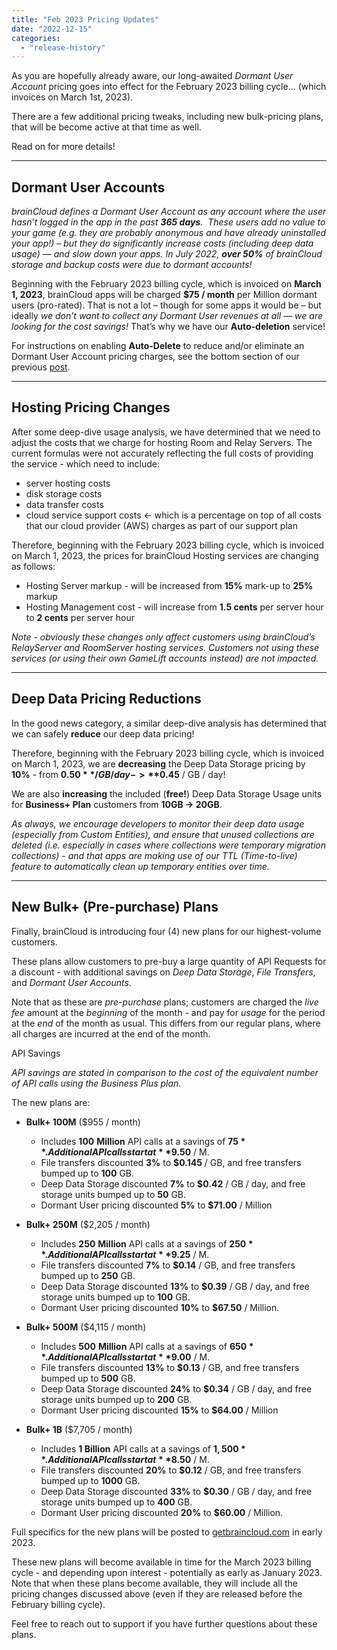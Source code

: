 ```yaml
---
title: "Feb 2023 Pricing Updates"
date: "2022-12-15"
categories: 
  - "release-history"
---
```


As you are hopefully already aware, our long-awaited _Dormant User Account_ pricing goes into effect for the February 2023 billing cycle… (which invoices on March 1st, 2023).

There are a few additional pricing tweaks, including new bulk-pricing plans, that will be become active at that time as well.

Read on for more details!

* * *

## Dormant User Accounts

_brainCloud defines a Dormant User Account as any account where the user hasn’t logged in the app in the past **365 days**.  These users add no value to your game (e.g. they are probably anonymous and have already uninstalled your app!) – but they do significantly increase costs (including deep data usage) — and slow down your apps. In July 2022, **over 50%** of brainCloud storage and backup costs were due to dormant accounts!_

Beginning with the February 2023 billing cycle, which is invoiced on **March 1, 2023**, brainCloud apps will be charged **$75 / month** per Million dormant users (pro-rated). That is not a lot – though for some apps it would be – but ideally _we don’t want to collect any Dormant User revenues at all — we are looking for the cost savings!_ That’s why we have our **Auto-deletion** service!

For instructions on enabling **Auto-Delete** to reduce and/or eliminate an Dormant User Account pricing charges, see the bottom section of our previous [post](https://getbraincloud.com/apidocs/upcoming-2022-billing-changes/).

* * *

## Hosting Pricing Changes

After some deep-dive usage analysis, we have determined that we need to adjust the costs that we charge for hosting Room and Relay Servers. The current formulas were not accurately reflecting the full costs of providing the service - which need to include:

- server hosting costs
- disk storage costs
- data transfer costs
- cloud service support costs ← which is a percentage on top of all costs that our cloud provider (AWS) charges as part of our support plan

Therefore, beginning with the February 2023 billing cycle, which is invoiced on March 1, 2023, the prices for brainCloud Hosting services are changing as follows:

- Hosting Server markup - will be increased from **15%** mark-up to **25%** markup
- Hosting Management cost - will increase from **1.5 cents** per server hour to **2 cents** per server hour

_Note - obviously these changes only affect customers using brainCloud’s RelayServer and RoomServer hosting services. Customers not using these services (or using their own GameLift accounts instead) are not impacted._

* * *

## Deep Data Pricing Reductions

In the good news category, a similar deep-dive analysis has determined that we can safely **reduce** our deep data pricing!

Therefore, beginning with the February 2023 billing cycle, which is invoiced on March 1, 2023, we are **decreasing** the Deep Data Storage pricing by **10%** - from **$0.50** / GB / day -> **$0.45** / GB / day!

We are also **increasing** the included (**free!**) Deep Data Storage Usage units for **Business+ Plan** customers from **10GB -> 20GB**.

_As always, we encourage developers to monitor their deep data usage (especially from Custom Entities), and ensure that unused collections are deleted (i.e. especially in cases where collections were temporary migration collections) - and that apps are making use of our TTL (Time-to-live) feature to automatically clean up temporary entities over time._

* * *

## New Bulk+ (Pre-purchase) Plans

Finally, brainCloud is introducing four (4) new plans for our highest-volume customers.

These plans allow customers to pre-buy a large quantity of API Requests for a discount - with additional savings on _Deep Data Storage_, _File Transfers_, and _Dormant User Accounts_.

Note that as these are _pre-purchase_ plans; customers are charged the _live fee_ amount at the _beginning_ of the month - and pay for _usage_ for the period at the _end_ of the month as usual. This differs from our regular plans, where all charges are incurred at the end of the month.

API Savings

_API savings are stated in comparison to the cost of the equivalent number of API calls using the Business Plus plan._

The new plans are:

- **Bulk+ 100M** ($955 / month)
    - Includes **100** **Million** API calls at a savings of **$75**. Additional API calls start at **$9.50** / M.
    - File transfers discounted **3%** to **$0.145** / GB, and free transfers bumped up to **100** GB.
    - Deep Data Storage discounted **7%** to **$0.42** / GB / day, and free storage units bumped up to **50** GB.
    - Dormant User pricing discounted **5%** to **$71.00** / Million

- **Bulk+ 250M** ($2,205 / month)
    - Includes **250** **Million** API calls at a savings of **$250**. Additional API calls start at **$9.25** / M.
    - File transfers discounted **7%** to **$0.14** / GB, and free transfers bumped up to **250** GB.
    - Deep Data Storage discounted **13%** to **$0.39** / GB / day, and free storage units bumped up to **100** GB.
    - Dormant User pricing discounted **10%** to **$67.50** / Million.

- **Bulk+ 500M** ($4,115 / month)
    - Includes **500** **Million** API calls at a savings of **$650**. Additional API calls start at **$9.00** / M.
    - File transfers discounted **13%** to **$0.13** / GB, and free transfers bumped up to **500** GB.
    - Deep Data Storage discounted **24%** to **$0.34** / GB / day, and free storage units bumped up to **200** GB.
    - Dormant User pricing discounted **15%** to **$64.00** / Million

- **Bulk+ 1B** ($7,705 / month)
    - Includes **1 Billion** API calls at a savings of **$1,500**. Additional API calls start at **$8.50** / M.
    - File transfers discounted **20%** to **$0.12** / GB, and free transfers bumped up to **1000** GB.
    - Deep Data Storage discounted **33%** to **$0.30** / GB / day, and free storage units bumped up to **400** GB.
    - Dormant User pricing discounted **20%** to **$60.00** / Million.

Full specifics for the new plans will be posted to [getbraincloud.com](http://getbraincloud.com/) in early 2023.

These new plans will become available in time for the March 2023 billing cycle - and depending upon interest - potentially as early as January 2023. Note that when these plans become available, they will include all the pricing changes discussed above (even if they are released before the February billing cycle).

Feel free to reach out to support if you have further questions about these plans.
